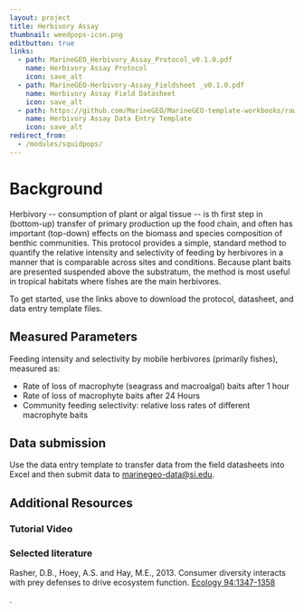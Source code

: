 ```yaml
---
layout: project
title: Herbivory Assay
thumbnail: weedpops-icon.png
editbutton: true
links:
  - path: MarineGEO_Herbivory_Assay_Protocol_v0.1.0.pdf
    name: Herbivory Assay Protocol
    icon: save_alt
  - path: MarineGEO-Herbivory-Assay_Fieldsheet _v0.1.0.pdf
    name: Herbivory Assay Field Datasheet
    icon: save_alt
  - path: https://github.com/MarineGEO/MarineGEO-template-workbooks/raw/master/herbivory/Herbivory-Data-Entry-Template.xlsx
    name: Herbivory Assay Data Entry Template
    icon: save_alt
redirect_from:
  - /modules/squidpops/
---
```


# Background

Herbivory -- consumption of plant or algal tissue -- is th first step in (bottom-up) transfer of primary production up the food chain, and often has important (top-down) effects on the biomass and species composition of benthic communities. This protocol provides a simple, standard method to quantify the relative intensity and selectivity of feeding by herbivores in a manner that is comparable across sites and conditions. Because plant baits are presented suspended above the substratum, the method is most useful in tropical habitats where fishes are the main herbivores.  


To get started, use the links above to download the protocol, datasheet, and data entry template files.

## Measured Parameters

Feeding intensity and selectivity by mobile herbivores (primarily fishes), measured as:
  - Rate of loss of macrophyte (seagrass and macroalgal) baits after 1 hour
  - Rate of loss of macrophyte baits after 24 Hours
  - Community feeding selectivity: relative loss rates of different macrophyte baits


## Data submission

Use the data entry template to transfer data from the field datasheets into Excel and then submit data to <a href="mailto:marinegeo-data@si.edu">marinegeo-data@si.edu</a>.


## Additional Resources


### Tutorial Video


### Selected literature

Rasher, D.B., Hoey, A.S. and Hay, M.E., 2013. Consumer diversity interacts with prey defenses to drive ecosystem function. <a href="https://esajournals.onlinelibrary.wiley.com/doi/abs/10.1890/12-0389.1">Ecology 94:1347-1358</a>

.
